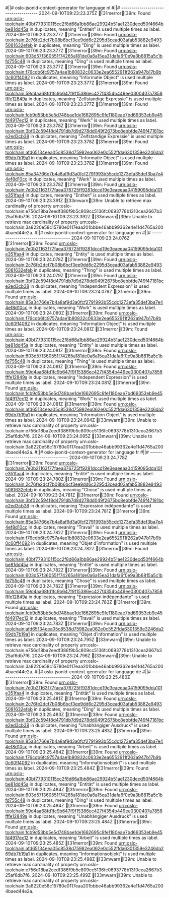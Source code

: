 #||# oslo-jsonld-context-generator for language nl
#||# -------------------------------------
2024-09-10T09:23:23.375Z [31merror[39m: Found [urn:oslo-toolchain:40bf779310115cc2f8d66a1bb86ae29924b51ae1230decd50f4664bbe81dd45a](all-cultureel-erfgoed-event-ap.jsonld#L364) in duplicates, meaning "Entiteit" is used multiple times as label.
2024-09-10T09:23:23.377Z [31merror[39m: Found [urn:oslo-toolchain:2c76fe2dcf7b08b6bcf3ee9dd6c2295d3cead03afab53882e94935081632efeb](all-cultureel-erfgoed-event-ap.jsonld#L641) in duplicates, meaning "Ding" is used multiple times as label.
2024-09-10T09:23:23.377Z [31merror[39m: Found [urn:oslo-toolchain:603d57f360551f74265a181de0a6a15ea31dafa6f0e9a3b6815a5c1bfd755c48](all-cultureel-erfgoed-event-ap.jsonld#L795) in duplicates, meaning "Ding" is used multiple times as label.
2024-09-10T09:23:23.377Z [31merror[39m: Found [urn:oslo-toolchain:f76cdb6fc9757a4ae1b80832c0633e2ea6552911f262a947b17b9b0c60ff4092](all-cultureel-erfgoed-event-ap.jsonld#L800) in duplicates, meaning "Informatie Object" is used multiple times as label.
2024-09-10T09:23:23.377Z [31merror[39m: Found [urn:oslo-toolchain:59d4aa68fd1fc9b647f9f15386ec427f4354b449ee0300407a7858fffe12849a](all-cultureel-erfgoed-event-ap.jsonld#L866) in duplicates, meaning "Zelfstandige Expressie" is used multiple times as label.
2024-09-10T09:23:23.377Z [31merror[39m: Found [urn:oslo-toolchain:fcb9d53bb5e5d748bae1de1662695c9fe1180eae7bd69353eb9e45fd4917ec12](all-cultureel-erfgoed-event-ap.jsonld#L900) in duplicates, meaning "Werk" is used multiple times as label.
2024-09-10T09:23:23.378Z [31merror[39m: Found [urn:oslo-toolchain:3bf02c594f8d4791db7d9d278dd049f2675bc8ebbfde749f47181bce2ed3cb38](all-cultureel-erfgoed-event-ap.jsonld#L1170) in duplicates, meaning "Zelfstandige Expressie" is used multiple times as label.
2024-09-10T09:23:23.378Z [31merror[39m: Found [urn:oslo-toolchain:afd65134eea05c8538d75982ea062e0c552ffda6301359e3246da269db7b19a1](all-cultureel-erfgoed-event-ap.jsonld#L1199) in duplicates, meaning "Informatie Object" is used multiple times as label.
2024-09-10T09:23:23.378Z [31merror[39m: Found [urn:oslo-toolchain:85a34766e7b4a8af9d3a0fcf2791993b55cdc1273efa35def3ba7e44ef8d10cc](all-cultureel-erfgoed-event-ap.jsonld#L1204) in duplicates, meaning "Werk" is used multiple times as label.
2024-09-10T09:23:23.378Z [31merror[39m: Found [urn:oslo-toolchain:7e0b21163f77faea376725ff9281dccd19e3eaeeaa04159095dda101e351faa4](all-cultureel-erfgoed-event-ap.jsonld#L1538) in duplicates, meaning "Entiteit" is used multiple times as label.
2024-09-10T09:23:23.391Z [33mwarn[39m: Unable to retrieve max cardinality of property urn:oslo-toolchain:e756d18ba2eedf386f9b5c809cc5136fc0693778b1310cea2667b325af6db7f6.
2024-09-10T09:23:23.392Z [33mwarn[39m: Unable to retrieve max cardinality of property urn:oslo-toolchain:3a8220e58c15780e0117eaa201bbbe46abb99362e4e11d4765a2004baed44e2a.
#||# oslo-jsonld-context-generator for language en
#||# -------------------------------------
2024-09-10T09:23:24.076Z [31merror[39m: Found [urn:oslo-toolchain:7e0b21163f77faea376725ff9281dccd19e3eaeeaa04159095dda101e351faa4](all-cultureel-erfgoed-event-ap.jsonld#L1538) in duplicates, meaning "Entity" is used multiple times as label.
2024-09-10T09:23:24.078Z [31merror[39m: Found [urn:oslo-toolchain:2c76fe2dcf7b08b6bcf3ee9dd6c2295d3cead03afab53882e94935081632efeb](all-cultureel-erfgoed-event-ap.jsonld#L641) in duplicates, meaning "Thing" is used multiple times as label.
2024-09-10T09:23:24.079Z [31merror[39m: Found [urn:oslo-toolchain:3bf02c594f8d4791db7d9d278dd049f2675bc8ebbfde749f47181bce2ed3cb38](all-cultureel-erfgoed-event-ap.jsonld#L1170) in duplicates, meaning "Independent Expression" is used multiple times as label.
2024-09-10T09:23:24.079Z [31merror[39m: Found [urn:oslo-toolchain:85a34766e7b4a8af9d3a0fcf2791993b55cdc1273efa35def3ba7e44ef8d10cc](all-cultureel-erfgoed-event-ap.jsonld#L1204) in duplicates, meaning "Work" is used multiple times as label.
2024-09-10T09:23:24.080Z [31merror[39m: Found [urn:oslo-toolchain:f76cdb6fc9757a4ae1b80832c0633e2ea6552911f262a947b17b9b0c60ff4092](all-cultureel-erfgoed-event-ap.jsonld#L800) in duplicates, meaning "Information Object" is used multiple times as label.
2024-09-10T09:23:24.081Z [31merror[39m: Found [urn:oslo-toolchain:40bf779310115cc2f8d66a1bb86ae29924b51ae1230decd50f4664bbe81dd45a](all-cultureel-erfgoed-event-ap.jsonld#L364) in duplicates, meaning "Entity" is used multiple times as label.
2024-09-10T09:23:24.081Z [31merror[39m: Found [urn:oslo-toolchain:603d57f360551f74265a181de0a6a15ea31dafa6f0e9a3b6815a5c1bfd755c48](all-cultureel-erfgoed-event-ap.jsonld#L795) in duplicates, meaning "Thing" is used multiple times as label.
2024-09-10T09:23:24.081Z [31merror[39m: Found [urn:oslo-toolchain:59d4aa68fd1fc9b647f9f15386ec427f4354b449ee0300407a7858fffe12849a](all-cultureel-erfgoed-event-ap.jsonld#L866) in duplicates, meaning "Independent Expression" is used multiple times as label.
2024-09-10T09:23:24.081Z [31merror[39m: Found [urn:oslo-toolchain:fcb9d53bb5e5d748bae1de1662695c9fe1180eae7bd69353eb9e45fd4917ec12](all-cultureel-erfgoed-event-ap.jsonld#L900) in duplicates, meaning "Work" is used multiple times as label.
2024-09-10T09:23:24.081Z [31merror[39m: Found [urn:oslo-toolchain:afd65134eea05c8538d75982ea062e0c552ffda6301359e3246da269db7b19a1](all-cultureel-erfgoed-event-ap.jsonld#L1199) in duplicates, meaning "Information Object" is used multiple times as label.
2024-09-10T09:23:24.094Z [33mwarn[39m: Unable to retrieve max cardinality of property urn:oslo-toolchain:e756d18ba2eedf386f9b5c809cc5136fc0693778b1310cea2667b325af6db7f6.
2024-09-10T09:23:24.095Z [33mwarn[39m: Unable to retrieve max cardinality of property urn:oslo-toolchain:3a8220e58c15780e0117eaa201bbbe46abb99362e4e11d4765a2004baed44e2a.
#||# oslo-jsonld-context-generator for language fr
#||# -------------------------------------
2024-09-10T09:23:24.778Z [31merror[39m: Found [urn:oslo-toolchain:7e0b21163f77faea376725ff9281dccd19e3eaeeaa04159095dda101e351faa4](all-cultureel-erfgoed-event-ap.jsonld#L1538) in duplicates, meaning "Entité" is used multiple times as label.
2024-09-10T09:23:24.780Z [31merror[39m: Found [urn:oslo-toolchain:2c76fe2dcf7b08b6bcf3ee9dd6c2295d3cead03afab53882e94935081632efeb](all-cultureel-erfgoed-event-ap.jsonld#L641) in duplicates, meaning "Chose" is used multiple times as label.
2024-09-10T09:23:24.781Z [31merror[39m: Found [urn:oslo-toolchain:3bf02c594f8d4791db7d9d278dd049f2675bc8ebbfde749f47181bce2ed3cb38](all-cultureel-erfgoed-event-ap.jsonld#L1170) in duplicates, meaning "Expression indépendante" is used multiple times as label.
2024-09-10T09:23:24.781Z [31merror[39m: Found [urn:oslo-toolchain:85a34766e7b4a8af9d3a0fcf2791993b55cdc1273efa35def3ba7e44ef8d10cc](all-cultureel-erfgoed-event-ap.jsonld#L1204) in duplicates, meaning "Travail" is used multiple times as label.
2024-09-10T09:23:24.782Z [31merror[39m: Found [urn:oslo-toolchain:f76cdb6fc9757a4ae1b80832c0633e2ea6552911f262a947b17b9b0c60ff4092](all-cultureel-erfgoed-event-ap.jsonld#L800) in duplicates, meaning "Objet d’information" is used multiple times as label.
2024-09-10T09:23:24.782Z [31merror[39m: Found [urn:oslo-toolchain:40bf779310115cc2f8d66a1bb86ae29924b51ae1230decd50f4664bbe81dd45a](all-cultureel-erfgoed-event-ap.jsonld#L364) in duplicates, meaning "Entité" is used multiple times as label.
2024-09-10T09:23:24.782Z [31merror[39m: Found [urn:oslo-toolchain:603d57f360551f74265a181de0a6a15ea31dafa6f0e9a3b6815a5c1bfd755c48](all-cultureel-erfgoed-event-ap.jsonld#L795) in duplicates, meaning "Chose" is used multiple times as label.
2024-09-10T09:23:24.782Z [31merror[39m: Found [urn:oslo-toolchain:59d4aa68fd1fc9b647f9f15386ec427f4354b449ee0300407a7858fffe12849a](all-cultureel-erfgoed-event-ap.jsonld#L866) in duplicates, meaning "Expression indépendante" is used multiple times as label.
2024-09-10T09:23:24.783Z [31merror[39m: Found [urn:oslo-toolchain:fcb9d53bb5e5d748bae1de1662695c9fe1180eae7bd69353eb9e45fd4917ec12](all-cultureel-erfgoed-event-ap.jsonld#L900) in duplicates, meaning "Travail" is used multiple times as label.
2024-09-10T09:23:24.783Z [31merror[39m: Found [urn:oslo-toolchain:afd65134eea05c8538d75982ea062e0c552ffda6301359e3246da269db7b19a1](all-cultureel-erfgoed-event-ap.jsonld#L1199) in duplicates, meaning "Objet d’information" is used multiple times as label.
2024-09-10T09:23:24.795Z [33mwarn[39m: Unable to retrieve max cardinality of property urn:oslo-toolchain:e756d18ba2eedf386f9b5c809cc5136fc0693778b1310cea2667b325af6db7f6.
2024-09-10T09:23:24.796Z [33mwarn[39m: Unable to retrieve max cardinality of property urn:oslo-toolchain:3a8220e58c15780e0117eaa201bbbe46abb99362e4e11d4765a2004baed44e2a.
#||# oslo-jsonld-context-generator for language de
#||# -------------------------------------
2024-09-10T09:23:25.480Z [31merror[39m: Found [urn:oslo-toolchain:7e0b21163f77faea376725ff9281dccd19e3eaeeaa04159095dda101e351faa4](all-cultureel-erfgoed-event-ap.jsonld#L1538) in duplicates, meaning "Entität" is used multiple times as label.
2024-09-10T09:23:25.481Z [31merror[39m: Found [urn:oslo-toolchain:2c76fe2dcf7b08b6bcf3ee9dd6c2295d3cead03afab53882e94935081632efeb](all-cultureel-erfgoed-event-ap.jsonld#L641) in duplicates, meaning "Ding" is used multiple times as label.
2024-09-10T09:23:25.483Z [31merror[39m: Found [urn:oslo-toolchain:3bf02c594f8d4791db7d9d278dd049f2675bc8ebbfde749f47181bce2ed3cb38](all-cultureel-erfgoed-event-ap.jsonld#L1170) in duplicates, meaning "Unabhängiger Ausdruck" is used multiple times as label.
2024-09-10T09:23:25.483Z [31merror[39m: Found [urn:oslo-toolchain:85a34766e7b4a8af9d3a0fcf2791993b55cdc1273efa35def3ba7e44ef8d10cc](all-cultureel-erfgoed-event-ap.jsonld#L1204) in duplicates, meaning "Arbeit" is used multiple times as label.
2024-09-10T09:23:25.484Z [31merror[39m: Found [urn:oslo-toolchain:f76cdb6fc9757a4ae1b80832c0633e2ea6552911f262a947b17b9b0c60ff4092](all-cultureel-erfgoed-event-ap.jsonld#L800) in duplicates, meaning "Informationsobjekt" is used multiple times as label.
2024-09-10T09:23:25.484Z [31merror[39m: Found [urn:oslo-toolchain:40bf779310115cc2f8d66a1bb86ae29924b51ae1230decd50f4664bbe81dd45a](all-cultureel-erfgoed-event-ap.jsonld#L364) in duplicates, meaning "Entität" is used multiple times as label.
2024-09-10T09:23:25.484Z [31merror[39m: Found [urn:oslo-toolchain:603d57f360551f74265a181de0a6a15ea31dafa6f0e9a3b6815a5c1bfd755c48](all-cultureel-erfgoed-event-ap.jsonld#L795) in duplicates, meaning "Ding" is used multiple times as label.
2024-09-10T09:23:25.484Z [31merror[39m: Found [urn:oslo-toolchain:59d4aa68fd1fc9b647f9f15386ec427f4354b449ee0300407a7858fffe12849a](all-cultureel-erfgoed-event-ap.jsonld#L866) in duplicates, meaning "Unabhängiger Ausdruck" is used multiple times as label.
2024-09-10T09:23:25.484Z [31merror[39m: Found [urn:oslo-toolchain:fcb9d53bb5e5d748bae1de1662695c9fe1180eae7bd69353eb9e45fd4917ec12](all-cultureel-erfgoed-event-ap.jsonld#L900) in duplicates, meaning "Arbeit" is used multiple times as label.
2024-09-10T09:23:25.485Z [31merror[39m: Found [urn:oslo-toolchain:afd65134eea05c8538d75982ea062e0c552ffda6301359e3246da269db7b19a1](all-cultureel-erfgoed-event-ap.jsonld#L1199) in duplicates, meaning "Informationsobjekt" is used multiple times as label.
2024-09-10T09:23:25.498Z [33mwarn[39m: Unable to retrieve max cardinality of property urn:oslo-toolchain:e756d18ba2eedf386f9b5c809cc5136fc0693778b1310cea2667b325af6db7f6.
2024-09-10T09:23:25.499Z [33mwarn[39m: Unable to retrieve max cardinality of property urn:oslo-toolchain:3a8220e58c15780e0117eaa201bbbe46abb99362e4e11d4765a2004baed44e2a.
